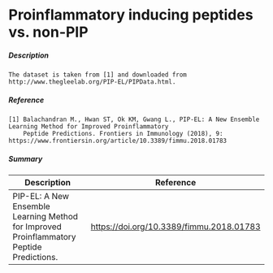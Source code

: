 # Proinflammatory inducing peptides vs. non-PIP 

##### Description 

    The dataset is taken from [1] and downloaded from http://www.thegleelab.org/PIP-EL/PIPData.html. 
    
##### Reference

    [1] Balachandran M., Hwan ST, Ok KM, Gwang L., PIP-EL: A New Ensemble Learning Method for Improved Proinflammatory 
        Peptide Predictions. Frontiers in Immunology (2018), 9: https://www.frontiersin.org/article/10.3389/fimmu.2018.01783   
   
##### Summary
 
| Description                                                               | Reference                         |
|---------------------------------------------------------------------------|-----------------------------------|
| PIP-EL: A New Ensemble Learning Method for Improved Proinflammatory Peptide Predictions. | https://doi.org/10.3389/fimmu.2018.01783 |
             

